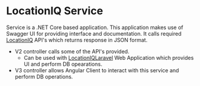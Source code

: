 # LocationIQ Service #
Service is a .NET Core based application. This application makes use of Swagger UI for providing interface and documentation. It calls required [LocationIQ](https://locationiq.com) API's which returns response in JSON format.
* V2 controller calls some of the API's provided.
  * Can be used with [LocationIQLaravel](https://github.com/VedankNaik/LocationIQLaravel) Web Application which provides UI and perform DB opearations.
* V3 controller allows Angular Client to interact with this service and perform DB operations.
